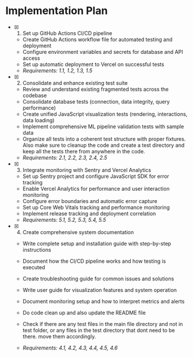 # Implementation Plan

- [x] 1. Set up GitHub Actions CI/CD pipeline
  - Create GitHub Actions workflow file for automated testing and deployment
  - Configure environment variables and secrets for database and API access
  - Set up automatic deployment to Vercel on successful tests
  - _Requirements: 1.1, 1.2, 1.3, 1.5_

- [x] 2. Consolidate and enhance existing test suite
  - Review and understand existing fragmented tests across the codebase
  - Consolidate database tests (connection, data integrity, query performance)
  - Create unified JavaScript visualization tests (rendering, interactions, data loading)
  - Implement comprehensive ML pipeline validation tests with sample data
  - Organize all tests into a coherent test structure with proper fixtures. Also make sure to cleanup the code and create a test directory and keep all the tests there from anywhere in the code. 
  - _Requirements: 2.1, 2.2, 2.3, 2.4, 2.5_

- [x] 3. Integrate monitoring with Sentry and Vercel Analytics
  - Set up Sentry project and configure JavaScript SDK for error tracking
  - Enable Vercel Analytics for performance and user interaction monitoring
  - Configure error boundaries and automatic error capture
  - Set up Core Web Vitals tracking and performance monitoring
  - Implement release tracking and deployment correlation
  - _Requirements: 5.1, 5.2, 5.3, 5.4, 5.5_

- [x] 4. Create comprehensive system documentation
  - Write complete setup and installation guide with step-by-step instructions
  - Document how the CI/CD pipeline works and how testing is executed
  - Create troubleshooting guide for common issues and solutions
  - Write user guide for visualization features and system operation
  - Document monitoring setup and how to interpret metrics and alerts
  - Do code clean up and also update the README file 
  - Check if there are any test files in the main file directory and not in test folder, or any files in the test directory that dont need to be there. move them accordingly. 

  - _Requirements: 4.1, 4.2, 4.3, 4.4, 4.5, 4.6_